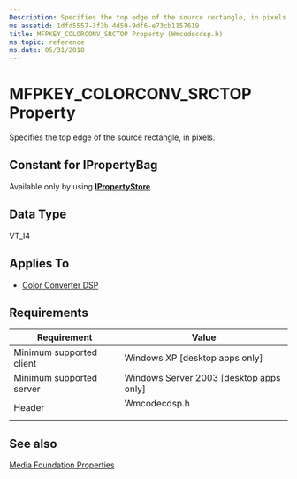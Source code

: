 ```yaml
---
Description: Specifies the top edge of the source rectangle, in pixels.
ms.assetid: 1dfd5557-3f3b-4d59-9df6-e73cb1157619
title: MFPKEY_COLORCONV_SRCTOP Property (Wmcodecdsp.h)
ms.topic: reference
ms.date: 05/31/2018
---
```


# MFPKEY\_COLORCONV\_SRCTOP Property

Specifies the top edge of the source rectangle, in pixels.

## Constant for IPropertyBag

Available only by using [**IPropertyStore**](/windows/win32/api/propsys/nn-propsys-ipropertystore).

## Data Type

VT\_I4

## Applies To

-   [Color Converter DSP](colorconverter.md)

## Requirements



| Requirement | Value |
|-------------------------------------|-----------------------------------------------------------------------------------------|
| Minimum supported client<br/> | Windows XP \[desktop apps only\]<br/>                                             |
| Minimum supported server<br/> | Windows Server 2003 \[desktop apps only\]<br/>                                    |
| Header<br/>                   | <dl> <dt>Wmcodecdsp.h</dt> </dl> |



## See also

<dl> <dt>

[Media Foundation Properties](media-foundation-properties.md)
</dt> </dl>

 

 
